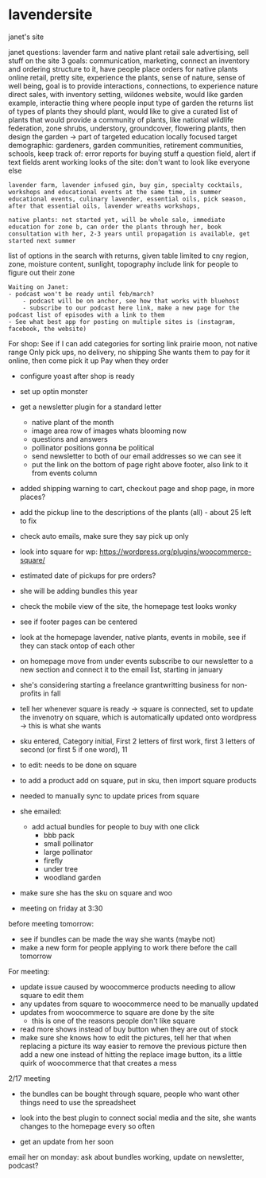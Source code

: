 # lavendersite
janet's site

janet questions: lavender farm and native plant retail sale advertising, sell stuff on the site 3 goals: communication, marketing, connect an inventory and ordering structure to it, have people place orders for native plants online retail, pretty site, experience the plants, sense of nature, sense of well being, goal is to provide interactions, connections, to experience nature direct sales, with inventory setting, wildones website, would like garden example, interactie thing where people input type of garden the returns list of types of plants they should plant, would like to give a curated list of plants that would provide a community of plants, like national wildlife federation, zone shrubs, understory, groundcover, flowering plants, then design the garden -> part of targeted education locally focused target demographic: gardeners, garden communities, retirement communities, schools, keep track of: error reports for buying stuff a question field, alert if text fields arent working looks of the site: don't want to look like everyone else


    lavender farm, lavender infused gin, buy gin, specialty cocktails, workshops and educational events at the same time, in summer educational events, culinary lavender, essential oils, pick season, after that essential oils, lavender wreaths workshops,

    native plants: not started yet, will be whole sale, immediate education for zone b, can order the plants through her, book consultation with her, 2-3 years until propagation is available, get started next summer

list of options in the search with returns, given table limited to cny region, zone, moisture content, sunlight, topography include link for people to figure out their zone


    Waiting on Janet:
    - podcast won't be ready until feb/march?
        - podcast will be on anchor, see how that works with bluehost
        - subscribe to our podcast here link, make a new page for the podcast list of episodes with a link to them
    - See what best app for posting on multiple sites is (instagram, facebook, the website) 


For shop:
See if I can add categories for sorting link prairie moon, not native range
Only pick ups, no delivery, no shipping
She wants them to pay for it online, then come pick it up
Pay when they order

- configure yoast after shop is ready
- set up optin monster
- get a newsletter plugin for a standard letter
    - native plant of the month
    - image area row of images whats blooming now
    - questions and answers
    - pollinator positions gonna be political
    - send newsletter to both of our email addresses so we can see it
    - put the link on the bottom of page right above footer, also link to it from events column
- added shipping warning to cart, checkout page and shop page, in more places?
- add the pickup line to the descriptions of the plants (all) - about 25 left to fix

- check auto emails, make sure they say pick up only

- look into square for wp: https://wordpress.org/plugins/woocommerce-square/

- estimated date of pickups for pre orders?
- she will be adding bundles this year
- check the mobile view of the site, the homepage test looks wonky
- see if footer pages can be centered
- look at the homepage lavender, native plants, events in mobile, see if they can stack ontop of each other
- on homepage move from under events subscribe to our newsletter to a new section and connect it to the email list, starting in january


- she's considering starting a freelance grantwritting business for non- profits in fall
- tell her whenever square is ready -> square is connected, set to update the invenotry on square, which is automatically updated onto wordpress -> this is what she wants

- sku entered, Category initial, First 2 letters of first work, first 3 letters of second (or first 5 if one word), 11
- to edit: needs to be done on square
- to add a product add on square, put in sku, then import square products

- needed to manually sync to update prices from square

- she emailed:   
    - add actual bundles for people to buy with one click
        - bbb pack
        - small pollinator
        - large pollinator
        - firefly
        - under tree
        - woodland garden


- make sure she has the sku on square and woo
- meeting on friday at 3:30


before meeting tomorrow:
- see if bundles can be made the way she wants (maybe not)
- make a new form for people applying to work there before the call tomorrow


For meeting:

- update issue caused by woocommerce products needing to allow square to edit them
- any updates from square to woocommerce need to be manually updated
- updates from woocommerce to square are done by the site
    - this is one of the reasons people don't like square
- read more shows instead of buy button when they are out of stock
- make sure she knows how to edit the pictures, tell her that when replacing a picture its way easier to remove the previous picture then add a new one instead of hitting the replace image button, its a little quirk of woocommerce that that creates a mess


2/17 meeting

- the bundles can be bought through square, people who want other things need to use the spreadsheet

- look into the best plugin to connect social media and the site, she wants changes to the homepage every so often
- get an update from her soon



email her on monday: ask about bundles working, update on newsletter, podcast?

